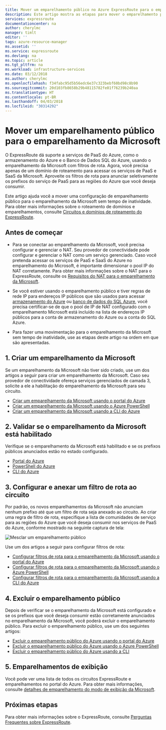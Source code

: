```yaml
---
title: Mover um emparelhamento público no Azure ExpressRoute para o emparelhamento da Microsoft | Microsoft Docs
description: Este artigo mostra as etapas para mover o emparelhamento público para o emparelhamento da Microsoft no ExpressRoute.
services: expressroute
documentationcenter: na
author: cherylmc
manager: timlt
editor: ''
tags: azure-resource-manager
ms.assetid: ''
ms.service: expressroute
ms.devlang: na
ms.topic: article
ms.tgt_pltfrm: na
ms.workload: infrastructure-services
ms.date: 03/12/2018
ms.author: cherylmc
ms.openlocfilehash: f34fabc95d5b56edc6e37c323bebf60bd98c8b90
ms.sourcegitcommit: 20d103fb8658b29b48115782fe01f76239b240aa
ms.translationtype: HT
ms.contentlocale: pt-BR
ms.lasthandoff: 04/03/2018
ms.locfileid: "30314292"
---
```

# <a name="move-a-public-peering-to-microsoft-peering"></a>Mover um emparelhamento público para o emparelhamento da Microsoft

O ExpressRoute dá suporte a serviços de PaaS do Azure, como o armazenamento do Azure e o Banco de Dados SQL do Azure, usando o emparelhamento da Microsoft com filtros de rota. Agora, você precisa apenas de um domínio de roteamento para acessar os serviços de PaaS e SaaS da Microsoft. Aproveite os filtros de rota para anunciar seletivamente os prefixos do serviço de PaaS para as regiões do Azure que você deseja consumir.

Este artigo ajuda você a mover uma configuração de emparelhamento público para o emparelhamento da Microsoft sem tempo de inatividade. Para obter mais informações sobre o roteamento de domínios e emparelhamentos, consulte [Circuitos e domínios de roteamento do ExpressRoute](expressroute-circuit-peerings.md).


## <a name="before"></a>Antes de começar

* Para se conectar ao emparelhamento da Microsoft, você precisa configurar e gerenciar o NAT. Seu provedor de conectividade pode configurar e gerenciar o NAT como um serviço gerenciado. Caso você pretenda acessar os serviços de PaaS e SaaS do Azure no emparelhamento do Microsoft, é importante dimensionar o pool IP do NAT corretamente. Para obter mais informações sobre o NAT para o ExpressRoute, consulte os [Requisitos do NAT para o emparelhamento da Microsoft](expressroute-nat.md#nat-requirements-for-microsoft-peering).

* Se você estiver usando o emparelhamento público e tiver regras de rede IP para endereços IP públicos que são usados para acessar [armazenamento do Azure](../storage/common/storage-network-security.md) ou [banco de dados do SQL Azure](../sql-database/sql-database-vnet-service-endpoint-rule-overview.md), você precisa certificar-se de que o pool de IP de NAT configurado com o emparelhamento Microsoft está incluído na lista de endereços IP públicos para a conta de armazenamento do Azure ou a conta do SQL Azure.

* Para fazer uma movimentação para o emparelhamento da Microsoft sem tempo de inatividade, use as etapas deste artigo na ordem em que são apresentadas.

## <a name="create"></a>1. Criar um emparelhamento da Microsoft

Se um emparelhamento da Microsoft não tiver sido criado, use um dos artigos a seguir para criar um emparelhamento da Microsoft. Caso seu provedor de conectividade ofereça serviços gerenciados de camada 3, solicite a ele a habilitação do emparelhamento da Microsoft para seu circuito.

  * [Criar um emparelhamento da Microsoft usando o portal do Azure](expressroute-howto-routing-portal-resource-manager.md#msft)
  * [Criar um emparelhamento da Microsoft usando o Azure PowerShell](expressroute-howto-routing-arm.md#msft)
  * [Criar um emparelhamento da Microsoft usando a CLI do Azure](howto-routing-cli.md#msft)

## <a name="validate"></a>2. Validar se o emparelhamento da Microsoft está habilitado

Verifique se o emparelhamento da Microsoft está habilitado e se os prefixos públicos anunciados estão no estado configurado.

  * [Portal do Azure](expressroute-howto-routing-portal-resource-manager.md#getmsft)
  * [PowerShell do Azure](expressroute-howto-routing-arm.md#getmsft)
  * [CLI do Azure](howto-routing-cli.md#getmsft)

## <a name="routefilter"></a>3. Configurar e anexar um filtro de rota ao circuito

Por padrão, os novos emparelhamentos da Microsoft não anunciam nenhum prefixo até que um filtro de rota seja anexado ao circuito. Ao criar uma regra de filtro de rota, especifique a lista de comunidades de serviço para as regiões do Azure que você deseja consumir nos serviços de PaaS do Azure, conforme mostrado na seguinte captura de tela:

![Mesclar um emparelhamento público](.\media\how-to-move-peering\public.png)

Use um dos artigos a seguir para configurar filtros de rota:

  * [Configurar filtros de rota para o emparelhamento da Microsoft usando o portal do Azure](how-to-routefilter-portal.md)
  * [Configurar filtros de rota para o emparelhamento da Microsoft usando o Azure PowerShell](how-to-routefilter-powershell.md)
  * [Configurar filtros de rota para o emparelhamento da Microsoft usando a CLI do Azure](how-to-routefilter-cli.md)

## <a name="delete"></a>4. Excluir o emparelhamento público

Depois de verificar se o emparelhamento da Microsoft está configurado e se os prefixos que você deseja consumir estão corretamente anunciados no emparelhamento da Microsoft, você poderá excluir o emparelhamento público. Para excluir o emparelhamento público, use um dos seguintes artigos:

  * [Excluir o emparelhamento público do Azure usando o portal do Azure](expressroute-howto-routing-portal-resource-manager.md#deletepublic)
  * [Excluir o emparelhamento público do Azure usando o Azure PowerShell](expressroute-howto-routing-arm.md#deletepublic)
  * [Excluir o emparelhamento público do Azure usando a CLI](howto-routing-cli.md#deletepublic)
  
## <a name="view"></a>5. Emparelhamentos de exibição
  
Você pode ver uma lista de todos os circuitos ExpressRoute e emparelhamentos no portal do Azure. Para obter mais informações, consulte [detalhes de emparelhamento do modo de exibição da Microsoft](expressroute-howto-routing-portal-resource-manager.md#getmsft).

## <a name="next-steps"></a>Próximas etapas

Para obter mais informações sobre o ExpressRoute, consulte [Perguntas Frequentes sobre ExpressRoute](expressroute-faqs.md).
